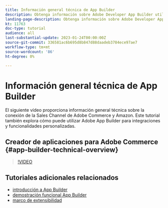 ```yaml
---
title: Información general técnica de App Builder
description: Obtenga información sobre Adobe Developer App Builder utilizado en Adobe Commerce con información general técnica
landing-page-description: Obtenga información sobre Adobe Developer App Builder utilizado en Adobe Commerce con información general técnica
kt: 11763
doc-type: tutorial
audience: all
last-substantial-update: 2023-01-24T00:00:00Z
source-git-commit: 336581ac6b695d8b847d88daadeb3784ece97ae7
workflow-type: tm+mt
source-wordcount: '86'
ht-degree: 0%

---
```



# Información general técnica de App Builder

El siguiente vídeo proporciona información general técnica sobre la conexión de la Sales Channel de Adobe Commerce y Amazon. Este tutorial también explora cómo puede utilizar Adobe App Builder para integraciones y funcionalidades personalizadas.


## Creador de aplicaciones para Adobe Commerce {#app-builder-technical-overview}

>[!VIDEO](https://video.tv.adobe.com/v/3413512)


## Tutoriales adicionales relacionados

- [introducción a App Builder](../app-builder/introduction-to-app-builder.md)
- [demostración funcional App Builder](../app-builder/app-builder-functional-demonstration.md)
- [marco de extensibilidad](../app-builder/extensibility-framework-commerce-eventing.md)
